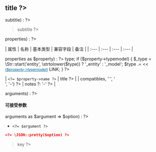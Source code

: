 <style>
.page-inner {max-width: 900px;}
.markdown-section table {display: inline-block;}
.link-button {
  background: none!important;
  border: none;
  padding: 0!important;
  color: #069;
  text-decoration: underline;
  cursor: pointer;
}
</style>


<?php if ($model) : ?>
## <?= $model->title ?> 

<?php if ($model->subtitle) : ?>
> <?= $model->subtitle ?>
<?php endif ?>



<?php if ($model->properties) : ?>
| 属性 | 名称 | 基本类型 | 兼容字段 | 备注 |
| :--- | :--- | :--- | :--- |
<?php foreach ($model->properties as $property) : ?>
<?php
$type = $property->type;
if ($property->typemodel) {
        $_type = \Str::start('entity', \strtolower($type)) ? '_entity' : '_model';
        $type .= <<<LINK
:<br/> <button class="link-button" onclick='selectDOFDoc("{$_type}/{$property->typemodel}.html")'>{$property->typemodel}</button>
LINK;
}
?>
| `<?= $property->name ?>` | <?= $property->title ?> | <?= $type ?> | <?= Str::wraps($property->compatibles, '`', '<br>', '-') ?> | <?= $property->notes ?: '-' ?> |
<?php endforeach ?>
<?php endif ?>
<?php endif ?>



<?php if ($model->arguments) : ?>
#### 可接受参数

<?php foreach ($model->arguments as $argument => $option) : ?>

- `<?= $argument ?>`


``` json
<?= \JSON::pretty($option) ?>

```
<?php endforeach ?>
<?php endif ?>


> <?= $model->key ?>

<script>
function selectDOFDoc(path) {
    let url = new URL(window.location.href)
    window.location.href = url.origin + '/' + path
}
</script>
